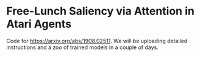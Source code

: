 # Free-Lunch Saliency via Attention in Atari Agents

Code for https://arxiv.org/abs/1908.02511. We will be uploading detailed instructions and a zoo of trained models in a couple of days.
